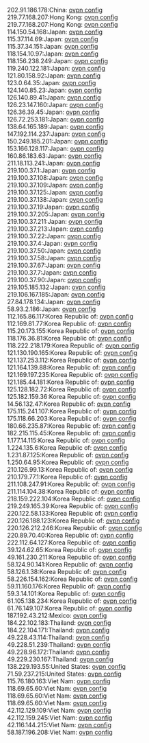 202.91.186.178:China: [ovpn config](vpn/202_91_186_178.ovpn)  
219.77.168.207:Hong Kong: [ovpn config](vpn/219_77_168_207.ovpn)  
219.77.168.207:Hong Kong: [ovpn config](vpn/219_77_168_207.ovpn)  
114.150.54.168:Japan: [ovpn config](vpn/114_150_54_168.ovpn)  
115.37.114.69:Japan: [ovpn config](vpn/115_37_114_69.ovpn)  
115.37.34.151:Japan: [ovpn config](vpn/115_37_34_151.ovpn)  
118.154.10.97:Japan: [ovpn config](vpn/118_154_10_97.ovpn)  
118.156.238.249:Japan: [ovpn config](vpn/118_156_238_249.ovpn)  
119.240.122.181:Japan: [ovpn config](vpn/119_240_122_181.ovpn)  
121.80.158.92:Japan: [ovpn config](vpn/121_80_158_92.ovpn)  
123.0.64.35:Japan: [ovpn config](vpn/123_0_64_35.ovpn)  
124.140.85.23:Japan: [ovpn config](vpn/124_140_85_23.ovpn)  
126.140.89.41:Japan: [ovpn config](vpn/126_140_89_41.ovpn)  
126.23.147.160:Japan: [ovpn config](vpn/126_23_147_160.ovpn)  
126.36.39.45:Japan: [ovpn config](vpn/126_36_39_45.ovpn)  
126.72.253.181:Japan: [ovpn config](vpn/126_72_253_181.ovpn)  
138.64.165.189:Japan: [ovpn config](vpn/138_64_165_189.ovpn)  
147.192.114.237:Japan: [ovpn config](vpn/147_192_114_237.ovpn)  
150.249.185.201:Japan: [ovpn config](vpn/150_249_185_201.ovpn)  
153.166.128.117:Japan: [ovpn config](vpn/153_166_128_117.ovpn)  
160.86.183.63:Japan: [ovpn config](vpn/160_86_183_63.ovpn)  
211.18.113.241:Japan: [ovpn config](vpn/211_18_113_241.ovpn)  
219.100.37.1:Japan: [ovpn config](vpn/219_100_37_1.ovpn)  
219.100.37.108:Japan: [ovpn config](vpn/219_100_37_108.ovpn)  
219.100.37.109:Japan: [ovpn config](vpn/219_100_37_109.ovpn)  
219.100.37.125:Japan: [ovpn config](vpn/219_100_37_125.ovpn)  
219.100.37.138:Japan: [ovpn config](vpn/219_100_37_138.ovpn)  
219.100.37.19:Japan: [ovpn config](vpn/219_100_37_19.ovpn)  
219.100.37.205:Japan: [ovpn config](vpn/219_100_37_205.ovpn)  
219.100.37.211:Japan: [ovpn config](vpn/219_100_37_211.ovpn)  
219.100.37.213:Japan: [ovpn config](vpn/219_100_37_213.ovpn)  
219.100.37.22:Japan: [ovpn config](vpn/219_100_37_22.ovpn)  
219.100.37.4:Japan: [ovpn config](vpn/219_100_37_4.ovpn)  
219.100.37.50:Japan: [ovpn config](vpn/219_100_37_50.ovpn)  
219.100.37.58:Japan: [ovpn config](vpn/219_100_37_58.ovpn)  
219.100.37.67:Japan: [ovpn config](vpn/219_100_37_67.ovpn)  
219.100.37.7:Japan: [ovpn config](vpn/219_100_37_7.ovpn)  
219.100.37.90:Japan: [ovpn config](vpn/219_100_37_90.ovpn)  
219.105.185.132:Japan: [ovpn config](vpn/219_105_185_132.ovpn)  
219.106.167.185:Japan: [ovpn config](vpn/219_106_167_185.ovpn)  
27.84.178.134:Japan: [ovpn config](vpn/27_84_178_134.ovpn)  
58.93.2.186:Japan: [ovpn config](vpn/58_93_2_186.ovpn)  
112.165.86.117:Korea Republic of: [ovpn config](vpn/112_165_86_117.ovpn)  
112.169.81.77:Korea Republic of: [ovpn config](vpn/112_169_81_77.ovpn)  
115.20.173.155:Korea Republic of: [ovpn config](vpn/115_20_173_155.ovpn)  
118.176.36.81:Korea Republic of: [ovpn config](vpn/118_176_36_81.ovpn)  
118.222.218.179:Korea Republic of: [ovpn config](vpn/118_222_218_179.ovpn)  
121.130.190.165:Korea Republic of: [ovpn config](vpn/121_130_190_165.ovpn)  
121.137.253.112:Korea Republic of: [ovpn config](vpn/121_137_253_112.ovpn)  
121.164.139.88:Korea Republic of: [ovpn config](vpn/121_164_139_88.ovpn)  
121.169.197.235:Korea Republic of: [ovpn config](vpn/121_169_197_235.ovpn)  
121.185.44.181:Korea Republic of: [ovpn config](vpn/121_185_44_181.ovpn)  
125.128.182.72:Korea Republic of: [ovpn config](vpn/125_128_182_72.ovpn)  
125.182.159.36:Korea Republic of: [ovpn config](vpn/125_182_159_36.ovpn)  
14.56.132.47:Korea Republic of: [ovpn config](vpn/14_56_132_47.ovpn)  
175.115.241.107:Korea Republic of: [ovpn config](vpn/175_115_241_107.ovpn)  
175.118.66.203:Korea Republic of: [ovpn config](vpn/175_118_66_203.ovpn)  
180.66.235.87:Korea Republic of: [ovpn config](vpn/180_66_235_87.ovpn)  
182.215.115.45:Korea Republic of: [ovpn config](vpn/182_215_115_45.ovpn)  
1.177.14.115:Korea Republic of: [ovpn config](vpn/1_177_14_115.ovpn)  
1.224.135.6:Korea Republic of: [ovpn config](vpn/1_224_135_6.ovpn)  
1.231.87.125:Korea Republic of: [ovpn config](vpn/1_231_87_125.ovpn)  
1.250.64.95:Korea Republic of: [ovpn config](vpn/1_250_64_95.ovpn)  
210.126.99.13:Korea Republic of: [ovpn config](vpn/210_126_99_13.ovpn)  
210.179.77.1:Korea Republic of: [ovpn config](vpn/210_179_77_1.ovpn)  
211.108.247.91:Korea Republic of: [ovpn config](vpn/211_108_247_91.ovpn)  
211.114.104.38:Korea Republic of: [ovpn config](vpn/211_114_104_38.ovpn)  
218.159.222.104:Korea Republic of: [ovpn config](vpn/218_159_222_104.ovpn)  
219.249.165.39:Korea Republic of: [ovpn config](vpn/219_249_165_39.ovpn)  
220.122.58.133:Korea Republic of: [ovpn config](vpn/220_122_58_133.ovpn)  
220.126.188.123:Korea Republic of: [ovpn config](vpn/220_126_188_123.ovpn)  
220.126.212.246:Korea Republic of: [ovpn config](vpn/220_126_212_246.ovpn)  
220.89.70.40:Korea Republic of: [ovpn config](vpn/220_89_70_40.ovpn)  
222.112.64.127:Korea Republic of: [ovpn config](vpn/222_112_64_127.ovpn)  
39.124.62.65:Korea Republic of: [ovpn config](vpn/39_124_62_65.ovpn)  
49.161.230.211:Korea Republic of: [ovpn config](vpn/49_161_230_211.ovpn)  
58.124.90.141:Korea Republic of: [ovpn config](vpn/58_124_90_141.ovpn)  
58.126.1.38:Korea Republic of: [ovpn config](vpn/58_126_1_38.ovpn)  
58.226.154.162:Korea Republic of: [ovpn config](vpn/58_226_154_162.ovpn)  
59.11.160.176:Korea Republic of: [ovpn config](vpn/59_11_160_176.ovpn)  
59.3.14.101:Korea Republic of: [ovpn config](vpn/59_3_14_101.ovpn)  
61.105.138.234:Korea Republic of: [ovpn config](vpn/61_105_138_234.ovpn)  
61.76.149.107:Korea Republic of: [ovpn config](vpn/61_76_149_107.ovpn)  
187.192.43.212:Mexico: [ovpn config](vpn/187_192_43_212.ovpn)  
184.22.102.183:Thailand: [ovpn config](vpn/184_22_102_183.ovpn)  
184.22.104.171:Thailand: [ovpn config](vpn/184_22_104_171.ovpn)  
49.228.43.114:Thailand: [ovpn config](vpn/49_228_43_114.ovpn)  
49.228.51.239:Thailand: [ovpn config](vpn/49_228_51_239.ovpn)  
49.228.96.172:Thailand: [ovpn config](vpn/49_228_96_172.ovpn)  
49.229.230.167:Thailand: [ovpn config](vpn/49_229_230_167.ovpn)  
138.229.193.55:United States: [ovpn config](vpn/138_229_193_55.ovpn)  
71.59.237.215:United States: [ovpn config](vpn/71_59_237_215.ovpn)  
115.76.180.163:Viet Nam: [ovpn config](vpn/115_76_180_163.ovpn)  
118.69.65.60:Viet Nam: [ovpn config](vpn/118_69_65_60.ovpn)  
118.69.65.60:Viet Nam: [ovpn config](vpn/118_69_65_60.ovpn)  
118.69.65.60:Viet Nam: [ovpn config](vpn/118_69_65_60.ovpn)  
42.112.129.109:Viet Nam: [ovpn config](vpn/42_112_129_109.ovpn)  
42.112.159.245:Viet Nam: [ovpn config](vpn/42_112_159_245.ovpn)  
42.116.144.215:Viet Nam: [ovpn config](vpn/42_116_144_215.ovpn)  
58.187.196.208:Viet Nam: [ovpn config](vpn/58_187_196_208.ovpn)  
